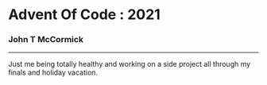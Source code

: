 # Advent Of Code : 2021
### John T McCormick

---

Just me being totally healthy and working on a side project all through my finals and holiday vacation.
